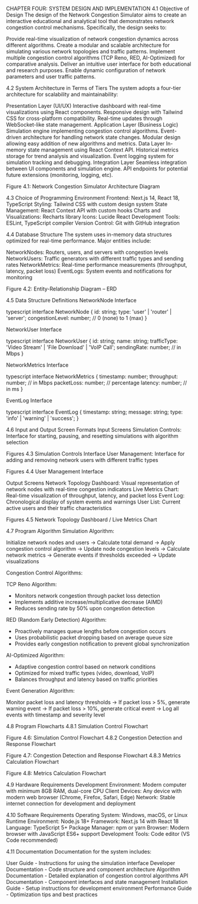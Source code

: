 CHAPTER FOUR: SYSTEM DESIGN AND IMPLEMENTATION
4.1 Objective of Design
The design of the Network Congestion Simulator aims to create an interactive educational and analytical tool that demonstrates network congestion control mechanisms. Specifically, the design seeks to:

Provide real-time visualization of network congestion dynamics across different algorithms.
Create a modular and scalable architecture for simulating various network topologies and traffic patterns.
Implement multiple congestion control algorithms (TCP Reno, RED, AI-Optimized) for comparative analysis.
Deliver an intuitive user interface for both educational and research purposes.
Enable dynamic configuration of network parameters and user traffic patterns.


4.2 System Architecture in Terms of Tiers
The system adopts a four-tier architecture for scalability and maintainability:

Presentation Layer (UI/UX)
Interactive dashboard with real-time visualizations using React components.
Responsive design with Tailwind CSS for cross-platform compatibility.
Real-time updates through WebSocket-like state management.
Application Layer (Business Logic)
Simulation engine implementing congestion control algorithms.
Event-driven architecture for handling network state changes.
Modular design allowing easy addition of new algorithms and metrics.
Data Layer
In-memory state management using React Context API.
Historical metrics storage for trend analysis and visualization.
Event logging system for simulation tracking and debugging.
Integration Layer
Seamless integration between UI components and simulation engine.
API endpoints for potential future extensions (monitoring, logging, etc).



Figure 4.1: Network Congestion Simulator Architecture Diagram


4.3 Choice of Programming Environment
Frontend: Next.js 14, React 18, TypeScript
Styling: Tailwind CSS with custom design system
State Management: React Context API with custom hooks
Charts and Visualizations: Recharts library
Icons: Lucide React
Development Tools: ESLint, TypeScript compiler
Version Control: Git with GitHub integration


4.4 Database Structure
The system uses in-memory data structures optimized for real-time performance. Major entities include:

NetworkNodes: Routers, users, and servers with congestion levels
NetworkUsers: Traffic generators with different traffic types and sending rates
NetworkMetrics: Real-time performance measurements (throughput, latency, packet loss)
EventLogs: System events and notifications for monitoring

Figure 4.2: Entity-Relationship Diagram – ERD


4.5 Data Structure Definitions
NetworkNode Interface

typescript
interface NetworkNode {
  id: string;
  type: 'user' | 'router' | 'server';
  congestionLevel: number; // 0 (none) to 1 (max)
}

NetworkUser Interface

typescript
interface NetworkUser {
  id: string;
  name: string;
  trafficType: 'Video Stream' | 'File Download' | 'VoIP Call';
  sendingRate: number; // in Mbps
}

NetworkMetrics Interface

typescript
interface NetworkMetrics {
  timestamp: number;
  throughput: number; // in Mbps
  packetLoss: number; // percentage
  latency: number; // in ms
}

EventLog Interface

typescript
interface EventLog {
  timestamp: string;
  message: string;
  type: 'info' | 'warning' | 'success';
}


4.6 Input and Output Screen Formats
Input Screens
Simulation Controls: Interface for starting, pausing, and resetting simulations with algorithm selection

Figures 4.3 Simulation Controls Interface
User Management: Interface for adding and removing network users with different traffic types

Figures 4.4 User Management Interface

Output Screens
Network Topology Dashboard: Visual representation of network nodes with real-time congestion indicators
Live Metrics Chart: Real-time visualization of throughput, latency, and packet loss
Event Log: Chronological display of system events and warnings
User List: Current active users and their traffic characteristics

Figures 4.5 Network Topology Dashboard / Live Metrics Chart



4.7 Program Algorithm
Simulation Algorithm:

Initialize network nodes and users → Calculate total demand → Apply congestion control algorithm → Update node congestion levels → Calculate network metrics → Generate events if thresholds exceeded → Update visualizations

Congestion Control Algorithms:

TCP Reno Algorithm:
- Monitors network congestion through packet loss detection
- Implements additive increase/multiplicative decrease (AIMD)
- Reduces sending rate by 50% upon congestion detection

RED (Random Early Detection) Algorithm:
- Proactively manages queue lengths before congestion occurs
- Uses probabilistic packet dropping based on average queue size
- Provides early congestion notification to prevent global synchronization

AI-Optimized Algorithm:
- Adaptive congestion control based on network conditions
- Optimized for mixed traffic types (video, download, VoIP)
- Balances throughput and latency based on traffic priorities

Event Generation Algorithm:

Monitor packet loss and latency thresholds → If packet loss > 5%, generate warning event → If packet loss > 10%, generate critical event → Log all events with timestamp and severity level


4.8 Program Flowcharts
4.8.1 Simulation Control Flowchart

Figure 4.6: Simulation Control Flowchart
4.8.2 Congestion Detection and Response Flowchart

Figure 4.7: Congestion Detection and Response Flowchart
4.8.3 Metrics Calculation Flowchart

Figure 4.8: Metrics Calculation Flowchart


4.9 Hardware Requirements
Development Environment: Modern computer with minimum 8GB RAM, dual-core CPU
Client Devices: Any device with modern web browser (Chrome, Firefox, Safari, Edge)
Network: Stable internet connection for development and deployment


4.10 Software Requirements
Operating System: Windows, macOS, or Linux
Runtime Environment: Node.js 18+
Framework: Next.js 14 with React 18
Language: TypeScript 5+
Package Manager: npm or yarn
Browser: Modern browser with JavaScript ES6+ support
Development Tools: Code editor (VS Code recommended)


4.11 Documentation
Documentation for the system includes:

User Guide - Instructions for using the simulation interface
Developer Documentation - Code structure and component architecture
Algorithm Documentation - Detailed explanation of congestion control algorithms
API Documentation - Component interfaces and state management
Installation Guide - Setup instructions for development environment
Performance Guide - Optimization tips and best practices
